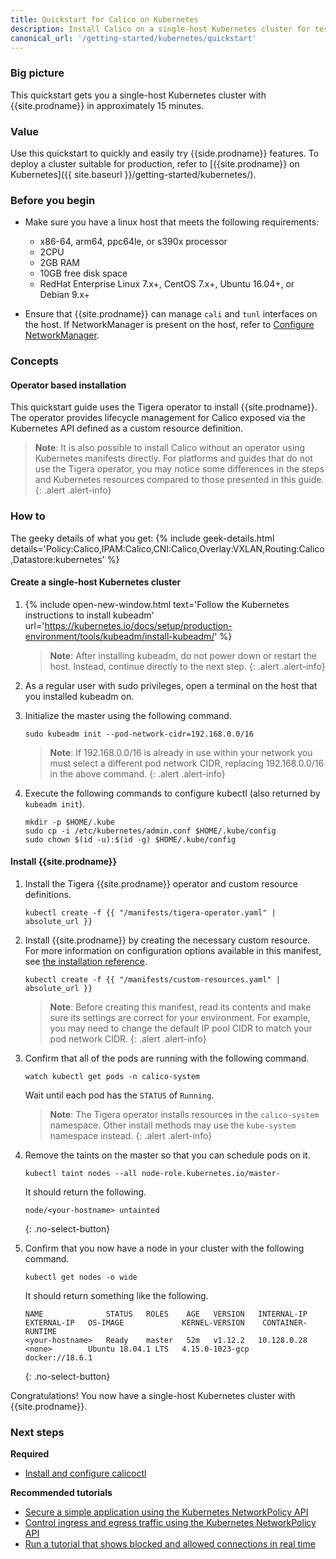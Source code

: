 ```yaml
---
title: Quickstart for Calico on Kubernetes
description: Install Calico on a single-host Kubernetes cluster for testing or development in under 15 minutes.
canonical_url: '/getting-started/kubernetes/quickstart'
---
```


### Big picture

This quickstart gets you a single-host Kubernetes cluster with {{site.prodname}} in approximately 15 minutes.

### Value

Use this quickstart to quickly and easily try {{side.prodname}} features. To deploy a cluster suitable for production, refer to [{{site.prodname}} on Kubernetes]({{ site.baseurl }}/getting-started/kubernetes/).

### Before you begin

- Make sure you have a linux host that meets the following requirements:
  - x86-64, arm64, ppc64le, or s390x processor
  - 2CPU
  - 2GB RAM
  - 10GB free disk space
  - RedHat Enterprise Linux 7.x+, CentOS 7.x+, Ubuntu 16.04+, or Debian 9.x+

- Ensure that {{site.prodname}} can manage `cali` and `tunl` interfaces on the host.
  If NetworkManager is present on the host, refer to
  [Configure NetworkManager](../../maintenance/troubleshoot/troubleshooting#configure-networkmanager).

### Concepts

#### Operator based installation

This quickstart guide uses the Tigera operator to install {{site.prodname}}. The operator provides lifecycle management for Calico
exposed via the Kubernetes API defined as a custom resource definition.

> **Note**: It is also possible to install Calico without an operator using Kubernetes manifests directly.
> For platforms and guides that do not use the Tigera operator, you may notice some differences in the steps and Kubernetes
> resources compared to those presented in this guide.
{: .alert .alert-info}

### How to

The geeky details of what you get:
{% include geek-details.html details='Policy:Calico,IPAM:Calico,CNI:Calico,Overlay:VXLAN,Routing:Calico,Datastore:kubernetes' %}

#### Create a single-host Kubernetes cluster

1. {% include open-new-window.html text='Follow the Kubernetes instructions to install kubeadm' url='https://kubernetes.io/docs/setup/production-environment/tools/kubeadm/install-kubeadm/' %}

   > **Note**: After installing kubeadm, do not power down or restart
   the host. Instead, continue directly to the next step.
   {: .alert .alert-info}

1. As a regular user with sudo privileges, open a terminal on the host that you installed kubeadm on.

1. Initialize the master using the following command.

   ```
   sudo kubeadm init --pod-network-cidr=192.168.0.0/16
   ```

   > **Note**: If 192.168.0.0/16 is already in use within your network you must select a different pod network
   > CIDR, replacing 192.168.0.0/16 in the above command.
   {: .alert .alert-info}

1. Execute the following commands to configure kubectl (also returned by `kubeadm init`).

   ```
   mkdir -p $HOME/.kube
   sudo cp -i /etc/kubernetes/admin.conf $HOME/.kube/config
   sudo chown $(id -u):$(id -g) $HOME/.kube/config
   ```

#### Install {{site.prodname}}

1. Install the Tigera {{site.prodname}} operator and custom resource definitions.

   ```
   kubectl create -f {{ "/manifests/tigera-operator.yaml" | absolute_url }}
   ```

1. Install {{site.prodname}} by creating the necessary custom resource. For more information on configuration options available in this manifest, see [the installation reference]({{site.baseurl}}/reference/installation/api).

   ```
   kubectl create -f {{ "/manifests/custom-resources.yaml" | absolute_url }}
   ```

   > **Note**: Before creating this manifest, read its contents and make sure its settings are correct for your environment. For example,
   > you may need to change the default IP pool CIDR to match your pod network CIDR.
   {: .alert .alert-info}

1. Confirm that all of the pods are running with the following command.

   ```
   watch kubectl get pods -n calico-system
   ```

   Wait until each pod has the `STATUS` of `Running`.

   > **Note**: The Tigera operator installs resources in the `calico-system` namespace. Other install methods may use
   > the `kube-system` namespace instead.
   {: .alert .alert-info}

1. Remove the taints on the master so that you can schedule pods on it.

   ```
   kubectl taint nodes --all node-role.kubernetes.io/master-
   ```

   It should return the following.

   ```
   node/<your-hostname> untainted
   ```
   {: .no-select-button}

1. Confirm that you now have a node in your cluster with the following command.

   ```
   kubectl get nodes -o wide
   ```

   It should return something like the following.

   ```
   NAME              STATUS   ROLES    AGE   VERSION   INTERNAL-IP   EXTERNAL-IP   OS-IMAGE             KERNEL-VERSION    CONTAINER-RUNTIME
   <your-hostname>   Ready    master   52m   v1.12.2   10.128.0.28   <none>        Ubuntu 18.04.1 LTS   4.15.0-1023-gcp   docker://18.6.1
   ```
   {: .no-select-button}

Congratulations! You now have a single-host Kubernetes cluster with {{site.prodname}}.

### Next steps

**Required**
- [Install and configure calicoctl](../clis/calicoctl/install)

**Recommended tutorials**
- [Secure a simple application using the Kubernetes NetworkPolicy API](../../security/tutorials/kubernetes-policy-basic)
- [Control ingress and egress traffic using the Kubernetes NetworkPolicy API](../../security/tutorials/kubernetes-policy-advanced)
- [Run a tutorial that shows blocked and allowed connections in real time](../../security/tutorials/kubernetes-policy-demo/kubernetes-demo)

